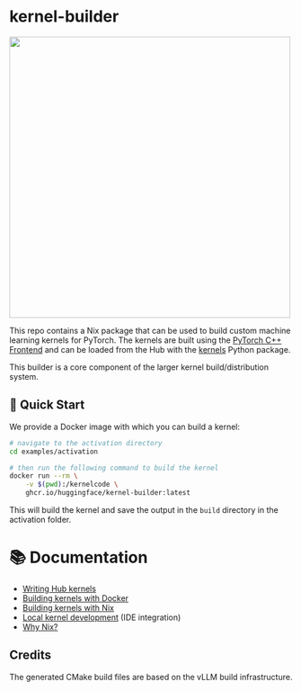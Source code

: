 # kernel-builder

<img src="https://github.com/user-attachments/assets/85eb3d80-a163-4c67-a9d2-131b8cf4fe6f" width="500" height="500">


This repo contains a Nix package that can be used to build custom machine learning kernels for PyTorch. The kernels are built using the [PyTorch C++ Frontend](https://pytorch.org/cppdocs/frontend.html) and can be loaded from the Hub with the [kernels](https://github.com/huggingface/kernels)
Python package.

This builder is a core component of the larger kernel build/distribution system.

## 🚀 Quick Start

We provide a Docker image with which you can build a kernel:

```bash
# navigate to the activation directory
cd examples/activation

# then run the following command to build the kernel
docker run --rm \
    -v $(pwd):/kernelcode \
    ghcr.io/huggingface/kernel-builder:latest
```

This will build the kernel and save the output in the `build` directory in
the activation folder.

# 📚 Documentation

- [Writing Hub kernels](./docs/writing-kernels.md)
- [Building kernels with Docker](./docs/docker.md)
- [Building kernels with Nix](./docs/nix.md)
- [Local kernel development](docs/local-dev.md) (IDE integration)
- [Why Nix?](./docs/why-nix.md)

## Credits

The generated CMake build files are based on the vLLM build infrastructure.
